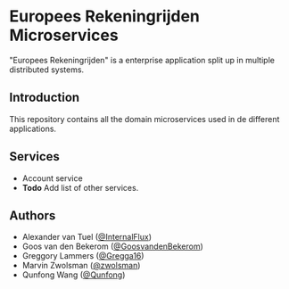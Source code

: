 # Europees Rekeningrijden Microservices

"Europees Rekeningrijden" is a enterprise application split up in multiple distributed systems.

## Introduction

This repository contains all the domain microservices used in de different applications.

## Services

- Account service
- **Todo** Add list of other services.

## Authors

- Alexander van Tuel ([@InternalFlux](https://github.com/InternalFlux))
- Goos van den Bekerom ([@GoosvandenBekerom](https://github.com/GoosvandenBekerom))
- Greggory Lammers ([@Gregga16](https://github.com/Gregga16))
- Marvin Zwolsman ([@zwolsman](https://github.com/zwolsman))
- Qunfong Wang ([@Qunfong](https://github.com/Qunfong))